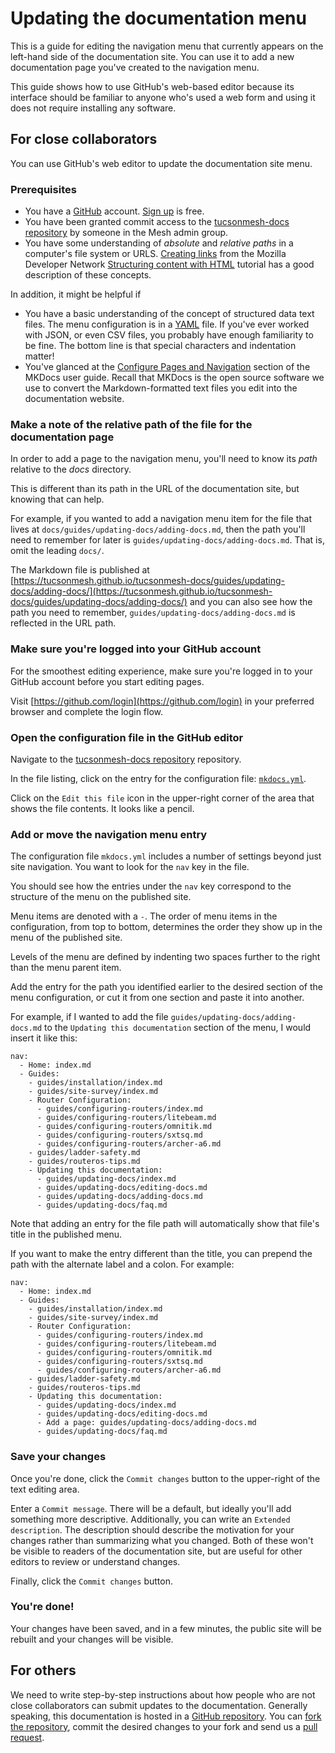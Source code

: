 # Updating the documentation menu

This is a guide for editing the navigation menu that currently appears on the left-hand side of the documentation site. You can use it to add a new documentation page you've created to the navigation menu.

This guide shows how to use GitHub's web-based editor because its interface should be familiar to anyone who's used a web form and using it does not require installing any software.

## For close collaborators

You can use GitHub's web editor to update the documentation site menu.

### Prerequisites

- You have a [GitHub](https://github.com/) account. [Sign up](https://github.com/signup) is free.
- You have been granted commit access to the [tucsonmesh-docs repository](https://github.com/tucsonmesh/tucsonmesh-docs) by someone in the Mesh admin group.
- You have some understanding of *absolute* and *relative* *paths* in a computer's file system or URLS. [Creating links](https://developer.mozilla.org/en-US/docs/Learn_web_development/Core/Structuring_content/Creating_links) from the Mozilla Developer Network [Structuring content with HTML](https://developer.mozilla.org/en-US/docs/Learn_web_development/Core/Structuring_content) tutorial has a good description of these concepts.

In addition, it might be helpful if

- You have a basic understanding of the concept of structured data text files. The menu configuration is in a [YAML](https://en.wikipedia.org/wiki/YAML) file. If you've ever worked with JSON, or even CSV files, you probably have enough familiarity to be fine. The bottom line is that special characters and indentation matter!
- You've glanced at the [Configure Pages and Navigation](https://www.mkdocs.org/user-guide/writing-your-docs/#configure-pages-and-navigation) section of the MKDocs user guide. Recall that MKDocs is the open source software we use to convert the Markdown-formatted text files you edit into the documentation website.

### Make a note of the relative path of the file for the documentation page

In order to add a page to the navigation menu, you'll need to know its *path* relative to the *docs* directory.

This is different than its path in the URL of the documentation site, but knowing that can help.

For example, if you wanted to add a navigation menu item for the file that lives at `docs/guides/updating-docs/adding-docs.md`, then the path you'll need to remember for later is `guides/updating-docs/adding-docs.md`. That is, omit the leading `docs/`.

The Markdown file is published at [https://tucsonmesh.github.io/tucsonmesh-docs/guides/updating-docs/adding-docs/](https://tucsonmesh.github.io/tucsonmesh-docs/guides/updating-docs/adding-docs/) and you can also see how the path you need to remember, `guides/updating-docs/adding-docs.md` is reflected in the URL path.


### Make sure you're logged into your GitHub account

For the smoothest editing experience, make sure you're logged in to your GitHub account before you start editing pages.

Visit [https://github.com/login](https://github.com/login) in your preferred browser and complete the login flow.

### Open the configuration file in the GitHub editor

Navigate to the [tucsonmesh-docs repository](https://github.com/tucsonmesh/tucsonmesh-docs) repository.

In the file listing, click on the entry for the configuration file: [`mkdocs.yml`](https://github.com/tucsonmesh/tucsonmesh-docs/blob/main/mkdocs.yml).

Click on the `Edit this file` icon in the upper-right corner of the area that shows the file contents. It looks like a pencil.

### Add or move the navigation menu entry

The configuration file `mkdocs.yml` includes a number of settings beyond just site navigation. You want to look for the `nav` key in the file.

You should see how the entries under the `nav` key correspond to the structure of the menu on the published site.

Menu items are denoted with a `-`. The order of menu items in the configuration, from top to bottom, determines the order they show up in the menu of the published site.

Levels of the menu are defined by indenting two spaces further to the right than the menu parent item.

Add the entry for the path you identified earlier to the desired section of the menu configuration, or cut it from one section and paste it into another.

For example, if I wanted to add the file `guides/updating-docs/adding-docs.md` to the `Updating this documentation` section of the menu, I would insert it like this:

```
nav:
  - Home: index.md
  - Guides:
    - guides/installation/index.md
    - guides/site-survey/index.md
    - Router Configuration:
      - guides/configuring-routers/index.md
      - guides/configuring-routers/litebeam.md
      - guides/configuring-routers/omnitik.md
      - guides/configuring-routers/sxtsq.md
      - guides/configuring-routers/archer-a6.md
    - guides/ladder-safety.md
    - guides/routeros-tips.md
    - Updating this documentation:
      - guides/updating-docs/index.md
      - guides/updating-docs/editing-docs.md
      - guides/updating-docs/adding-docs.md
      - guides/updating-docs/faq.md
```

Note that adding an entry for the file path will automatically show that file's title in the published menu.

If you want to make the entry different than the title, you can prepend the path with the alternate label and a colon. For example:

```
nav:
  - Home: index.md
  - Guides:
    - guides/installation/index.md
    - guides/site-survey/index.md
    - Router Configuration:
      - guides/configuring-routers/index.md
      - guides/configuring-routers/litebeam.md
      - guides/configuring-routers/omnitik.md
      - guides/configuring-routers/sxtsq.md
      - guides/configuring-routers/archer-a6.md
    - guides/ladder-safety.md
    - guides/routeros-tips.md
    - Updating this documentation:
      - guides/updating-docs/index.md
      - guides/updating-docs/editing-docs.md
      - Add a page: guides/updating-docs/adding-docs.md
      - guides/updating-docs/faq.md
```

### Save your changes

Once you're done, click the `Commit changes` button to the upper-right of the text editing area.

Enter a `Commit message`. There will be a default, but ideally you'll add something more descriptive. Additionally, you can write an `Extended description`. The description should describe the motivation for your changes rather than summarizing what you changed. Both of these won't be visible to readers of the documentation site, but are useful for other editors to review or understand changes.

Finally, click the `Commit changes` button.

### You're done!

Your changes have been saved, and in a few minutes, the public site will be rebuilt and your changes will be visible.


## For others

We need to write step-by-step instructions about how people who are not close collaborators can submit updates to the documentation. Generally speaking, this documentation is hosted in a [GitHub repository](https://github.com/tucsonmesh/tucsonmesh-docs). You can [fork the repository](https://docs.github.com/en/pull-requests/collaborating-with-pull-requests/working-with-forks/fork-a-repo), commit the desired changes to your fork and send us a [pull request](https://docs.github.com/en/pull-requests/collaborating-with-pull-requests/proposing-changes-to-your-work-with-pull-requests/creating-a-pull-request).
